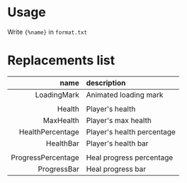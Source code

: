# Usage  
Write `{%name}` in `format.txt`  
  
  
# Replacements list  

| name               | description                |
| -----------------: | :------------------------- |
| LoadingMark        | Animated loading mark      |
|                    |                            |
| Health             | Player's health            |
| MaxHealth          | Player's max health        |
| HealthPercentage   | Player's health percentage |
| HealthBar          | Player's health bar        |
|                    |                            |
| ProgressPercentage | Heal progress percentage   |
| ProgressBar        | Heal progress bar          |  
